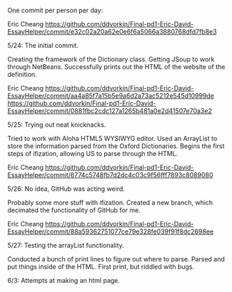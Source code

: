 One commit per person per day:

Eric Cheang
https://github.com/ddvorkin/Final-pd1-Eric-David-EssayHelper/commit/e32c02a20a62e0e6f6a5066a3880768dfd7fb8e3

5/24: The initial commit. 

Creating the framework of the Dictionary class.
Getting JSoup to work through NetBeans.
Successfully prints out the HTML of the website of the definition. 

Eric Cheang
https://github.com/ddvorkin/Final-pd1-Eric-David-EssayHelper/commit/aa4a85f7a15b5e9a6d2a73ac5212e545d10999de
https://github.com/ddvorkin/Final-pd1-Eric-David-EssayHelper/commit/0881fbc2cdc127a1265b481a0e2d41507e70a3e2

5/25: Trying out neat knicknacks.

Tried to work with Aloha HTML5 WYSIWYG editor. 
Used an ArrayList to store the information parsed from the Oxford Dictionaries. 
Begins the first steps of ifization, allowing US to parse through the HTML.

Eric Cheang
https://github.com/ddvorkin/Final-pd1-Eric-David-EssayHelper/commit/6774c5748fb7d2dc4c03c9f56fff7893c8089080

5/26: No idea, GitHub was acting weird.

Probably some more stuff with ifization.
Created a new branch, which decimated the functionality of GitHub for me.

Eric Cheang
https://github.com/ddvorkin/Final-pd1-Eric-David-EssayHelper/commit/88a59362751077ce79e328fe039f91f8dc2698ee

5/27: Testing the arrayList functionality.

Conducted a bunch of print lines to figure out where to parse.
Parsed and put things inside of the HTML. 
First print, but riddled with bugs. 



6/3: Attempts at making an html page.
